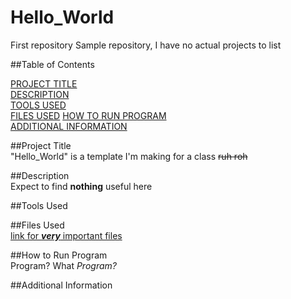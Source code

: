 # Hello_World
First repository
Sample repository, I have no actual projects to list  

##Table of Contents  

  [PROJECT TITLE](#Project-Title)  
  [DESCRIPTION](#Description)  
  [TOOLS USED](#Tools-Used)  
  [FILES USED](#Files-Used)
  [HOW TO RUN PROGRAM](How-to-Run-Program)  
  [ADDITIONAL INFORMATION](Additional-Information)
  
##Project Title  
"Hello_World" is a template I'm making for a class ~~ruh roh~~  

##Description  
Expect to find **nothing** useful here  

##Tools Used  



##Files Used  
[link for ***very*** important files](https://www.youtube.com/watch?v=dQw4w9WgXcQ)


##How to Run Program  
Program? What *Program?*


##Additional Information  



